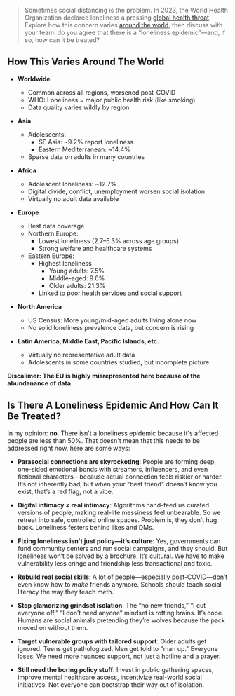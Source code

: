 > Sometimes social distancing is the problem. In 2023, the World Health Organization declared loneliness a pressing [global health threat](https://www.theguardian.com/global-development/2023/nov/16/who-declares-loneliness-a-global-public-health-concern). Explore how this concern varies [around the world](https://www.sciencealert.com/global-review-finds-loneliness-is-a-common-and-harrowing-issue-we-are-overlooking), then discuss with your team: do you agree that there is a “loneliness epidemic”—and, if so, how can it be treated?

## How This Varies Around The World

- **Worldwide**
  - Common across all regions, worsened post-COVID
  - WHO: Loneliness = major public health risk (like smoking)
  - Data quality varies wildly by region

- **Asia**
  - Adolescents:
    - SE Asia: ~9.2% report loneliness
    - Eastern Mediterranean: ~14.4%
  - Sparse data on adults in many countries

- **Africa**
  - Adolescent loneliness: ~12.7%
  - Digital divide, conflict, unemployment worsen social isolation
  - Virtually no adult data available

- **Europe**
  - Best data coverage
  - Northern Europe:
    - Lowest loneliness (2.7–5.3% across age groups)
    - Strong welfare and healthcare systems
  - Eastern Europe:
    - Highest loneliness
      - Young adults: 7.5%
      - Middle-aged: 9.6%
      - Older adults: 21.3%
    - Linked to poor health services and social support

- **North America**
  - US Census: More young/mid-aged adults living alone now
  - No solid loneliness prevalence data, but concern is rising

- **Latin America, Middle East, Pacific Islands, etc.**
  - Virtually no representative adult data
  - Adolescents in some countries studied, but incomplete picture

**Discalimer: The EU is highly misrepresented here because of the abundanance of data**

## Is There A Loneliness Epidemic And How Can It Be Treated?

In my opinion: **no**. There isn't a loneliness epidemic because it's affected people are less than 50%. That doesn't mean that this needs to be addressed right now, here are some ways:

- **Parasocial connections are skyrocketing**: People are forming deep, one-sided emotional bonds with streamers, influencers, and even fictional characters—because actual connection feels riskier or harder. It’s not inherently bad, but when your "best friend" doesn’t know you exist, that’s a red flag, not a vibe.

- **Digital intimacy ≠ real intimacy**: Algorithms hand-feed us curated versions of people, making real-life messiness feel unbearable. So we retreat into safe, controlled online spaces. Problem is, they don’t hug back. Loneliness festers behind likes and DMs.

- **Fixing loneliness isn't just policy—it’s culture**: Yes, governments can fund community centers and run social campaigns, and they should. But loneliness won’t be solved by a brochure. It’s cultural. We have to make vulnerability less cringe and friendship less transactional and toxic.

- **Rebuild real social skills**: A lot of people—especially post-COVID—don’t even know how to *make* friends anymore. Schools should teach social literacy the way they teach m*e*th.

- **Stop glamorizing grindset isolation**: The “no new friends,” “I cut everyone off,” “I don’t need anyone” mindset is rotting brains. It’s cope. Humans are social animals pretending they’re wolves because the pack moved on without them.

- **Target vulnerable groups with tailored support**: Older adults get ignored. Teens get pathologized. Men get told to "man up." Everyone loses. We need more nuanced support, not just a hotline and a prayer.

- **Still need the boring policy stuff**: Invest in public gathering spaces, improve mental healthcare access, incentivize real-world social initiatives. Not everyone can bootstrap their way out of isolation.
